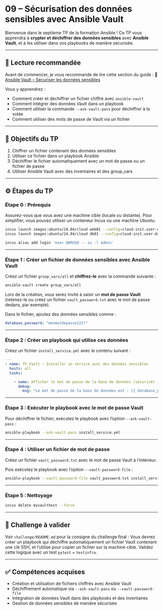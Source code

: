 # 09 – Sécurisation des données sensibles avec Ansible Vault

Bienvenue dans le septième TP de la formation Ansible ! Ce TP vous apprendra à
**crypter et déchiffrer des données sensibles** avec **Ansible Vault**, et à les
utiliser dans vos playbooks de manière sécurisée.

---

## 🧠 Lecture recommandée

Avant de commencer, je vous recommande de lire cette section du guide : 🔗
[Ansible Vault – Sécuriser les données
sensibles](https://blog.stephane-robert.info/docs/infra-as-code/gestion-de-configuration/ansible/vault/)

Vous y apprendrez :

* Comment créer et déchiffrer un fichier chiffré avec `ansible-vault`
* Comment intégrer des données Vault dans un playbook
* Comment utiliser la commande `--ask-vault-pass` pour déchiffrer à la volée
* Comment utiliser des mots de passe de Vault via un fichier

---

## 🎯 Objectifs du TP

1. Chiffrer un fichier contenant des données sensibles
2. Utiliser ce fichier dans un playbook Ansible
3. Déchiffrer le fichier automatiquement avec un mot de passe ou un fichier de
   passe
4. Utiliser Ansible Vault avec des inventaires et des group_vars

---

## ⚙️ Étapes du TP

### Étape 0 : Prérequis

Assurez-vous que vous avez une machine cible (locale ou distante). Pour
simplifier, vous pouvez utiliser un conteneur Incus ou une machine Ubuntu.

```bash
incus launch images:ubuntu/24.04/cloud web01 --config=cloud-init.user-data="$(cat ../cloud-config.yaml)"
incus launch images:ubuntu/24.04/cloud db01 --config=cloud-init.user-data="$(cat ../cloud-config.yaml)"

incus alias add login 'exec @ARGS@ -- su -l admin'
```

---

### Étape 1 : Créer un fichier de données sensibles avec Ansible Vault

Créez un fichier `group_vars/all` et **chiffrez-le** avec la commande
suivante :

```bash
ansible-vault create group_vars/all
```

Lors de la création, vous serez invité à saisir un **mot de passe Vault**
(retenez-le ou créez un fichier `vault_password.txt` avec le mot de passe
dedans, par exemple).

Dans le fichier, ajoutez des données sensibles comme :

```yaml
database_password: "monmotdepasse123!"
```

---

### Étape 2 : Créer un playbook qui utilise ces données

Créez un fichier `install_service.yml` avec le contenu suivant :

```yaml
---
- name: TP Vault – Installer un service avec des données sensibles
  hosts: all
  tasks:

    - name: Afficher le mot de passe de la base de données (sécurisé)
      debug:
        msg: "Le mot de passe de la base de données est : {{ database_password }}"
```

---

### Étape 3 : Exécuter le playbook avec le mot de passe Vault

Pour déchiffrer le fichier, exécutez le playbook avec l’option
`--ask-vault-pass` :

```bash
ansible-playbook --ask-vault-pass install_service.yml
```

---

### Étape 4 : Utiliser un fichier de mot de passe

Créez un fichier `vault_password.txt` avec le mot de passe Vault à l’intérieur.

Puis exécutez le playbook avec l’option `--vault-password-file` :

```bash
ansible-playbook --vault-password-file vault_password.txt install_service.yml
```

---

### Étape 5 : Nettoyage

```bash
incus delete myvaulthost --force
```

---

## 🧪 Challenge à valider

Voir `challenge/README.md` pour la consigne du challenge final : Vous devrez
créer un playbook qui déchiffre automatiquement un fichier Vault contenant une
clé SSH, et l’utilise pour copier un fichier sur la machine cible. Validez cette
logique avec un test `pytest` + `testinfra`.

---

## ✅ Compétences acquises

* Création et utilisation de fichiers chiffrés avec Ansible Vault
* Déchiffrement automatique via `--ask-vault-pass` ou `--vault-password-file`
* Intégration de données Vault dans des playbooks et des inventaires
* Gestion de données sensibles de manière sécurisée

